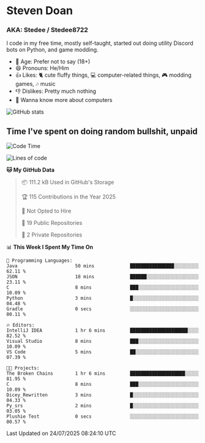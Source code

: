 # Steven Doan
### AKA: Stedee / Stedee8722
I code in my free time, mostly self-taught, started out doing utility Discord bots on Python, and game modding.

- 🤔 Age: Prefer not to say (18+)
- 😄 Pronouns: He/Him
- 👍 Likes: 🐈 cute fluffy things, 💻 computer-related things, 🎮 modding games, 🎶 music
- 👎 Dislikes: Pretty much nothing
- 🥹 Wanna know more about computers

![GitHub stats](https://github-readme-stats-iota-mocha-40.vercel.app/api?username=Stedee8722&show=prs_merged,prs_merged_percentage&show_icons=true&theme=transparent)

## Time I've spent on doing random bullshit, unpaid
<!--START_SECTION:Time I've spent on doing random bullshit, unpaid-->
![Code Time](http://img.shields.io/badge/Code%20Time-299%20hrs%2043%20mins-blue)

![Lines of code](https://img.shields.io/badge/From%20Hello%20World%20I%27ve%20Written-87.0%20thousand%20lines%20of%20code-blue)

**🐱 My GitHub Data** 

> 📦 111.2 kB Used in GitHub's Storage 
 > 
> 🏆 115 Contributions in the Year 2025
 > 
> 🚫 Not Opted to Hire
 > 
> 📜 19 Public Repositories 
 > 
> 🔑 2 Private Repositories 
 > 
📊 **This Week I Spent My Time On** 

```text
💬 Programming Languages: 
Java                     50 mins             ████████████████░░░░░░░░░   62.11 % 
JSON                     18 mins             ██████░░░░░░░░░░░░░░░░░░░   23.11 % 
C                        8 mins              ███░░░░░░░░░░░░░░░░░░░░░░   10.09 % 
Python                   3 mins              █░░░░░░░░░░░░░░░░░░░░░░░░   04.48 % 
Gradle                   0 secs              ░░░░░░░░░░░░░░░░░░░░░░░░░   00.11 % 

🔥 Editors: 
IntelliJ IDEA            1 hr 6 mins         █████████████████████░░░░   82.52 % 
Visual Studio            8 mins              ███░░░░░░░░░░░░░░░░░░░░░░   10.09 % 
VS Code                  5 mins              ██░░░░░░░░░░░░░░░░░░░░░░░   07.39 % 

🐱‍💻 Projects: 
The Broken Chains        1 hr 6 mins         ████████████████████░░░░░   81.95 % 
C                        8 mins              ███░░░░░░░░░░░░░░░░░░░░░░   10.09 % 
Dicey_Rewritten          3 mins              █░░░░░░░░░░░░░░░░░░░░░░░░   04.33 % 
Py_srs                   2 mins              █░░░░░░░░░░░░░░░░░░░░░░░░   03.05 % 
Plushie Test             0 secs              ░░░░░░░░░░░░░░░░░░░░░░░░░   00.57 % 
```


 Last Updated on 24/07/2025 08:24:10 UTC
<!--END_SECTION:Time I've spent on doing random bullshit, unpaid-->
